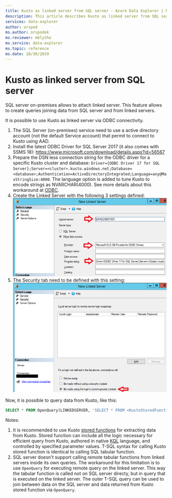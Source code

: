 ```yaml
---
title: Kusto as linked server from SQL server - Azure Data Explorer | Microsoft Docs
description: This article describes Kusto as linked server from SQL server in Azure Data Explorer.
services: data-explorer
author: orspod
ms.author: orspodek
ms.reviewer: mblythe
ms.service: data-explorer
ms.topic: reference
ms.date: 10/30/2019
---
```

# Kusto as linked server from SQL server

SQL server on-premises allows to attach linked server. This feature allows to create queries joining data from SQL server and from linked servers.

It is possible to use Kusto as linked server via ODBC connectivity.

1. The SQL Server (on-premises) service need to use a active directory account (not the default Service account) that permit to connect to Kusto using AAD.
2. Install the latest ODBC Driver for SQL Server 2017 (it also comes with SSMS 18): https://www.microsoft.com/download/details.aspx?id=56567
3. Prepare the DSN less connection string for the ODBC driver for a specific Kusto cluster and database: `Driver={ODBC Driver 17 for SQL Server};Server=<cluster>.kusto.windows.net;Database=<database>;Authentication=ActiveDirectoryIntegrated;Language=any@MaxStringSize:4000`. The language option is added to tune Kusto to encode strings as NVARCHAR(4000). See more details about this workaround at [ODBC](./clients.md#odbc).
4. Create the Linked Server with the following 3 settings defined: ![alt text](../images/linkedserverconnection.png "linked server connection")
5. The Security tab need to be defined with this setting: ![alt text](../images/linkedserverlogin.png "linked server login")

Now, it is possible to query data from Kusto, like this:
```sql
SELECT * FROM OpenQuery(LINKEDSERVER, 'SELECT * FROM <KustoStoredFunction>[(<Parameters>)]')
```

Notes:
1. It is recommended to use Kusto [stored functions](../../query/schema-entities/stored-functions.md) for extracting data from Kusto. Stored function can include all the logic necessary for efficient query from Kusto, authored in native [KQL](../../query/index.md) language, and controlled by specified parameter values. T-SQL syntax for calling Kusto stored function is identical to calling SQL tabular function.
2. SQL server doesn't support calling remote tabular functions from linked servers inside its own queries. The workaround for this limitation is to use `OpenQuery` for executing remote query on the linked server. This way the tabular function is called not on SQL server directy, but in query that is executed on the linked server. The outer T-SQL query can be used to join between data on the SQL server and data returned from Kusto stored function via `OpenQuery`.